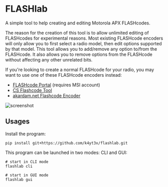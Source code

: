 # FLASHlab

A simple tool to help creating and editing Motorola APX FLASHcodes.

The reason for the creation of this tool is to allow unlimited editing of FLASHcodes for experimental reasons. Most existing FLASHcode encoders will only allow you to first select a radio model, then edit options supported by that model. This tool allows you to add/remove any option to/from the FLASHcode. It also allows you to remove options from the FLASHcode without affecting any other unrelated bits.

If you're looking to create a normal FLASHcode for your radio, you may want to use one of these FLASHcode encoders instead:

- [FLASHcode Portal](https://flashcode.radiocentral.motorolasolutions.com/) (requires MSI account)
- [CS Flashcode Tool](https://communications.support/flashcode/encoder.php)
- [akardam.net Flashcode Encoder](https://www.akardam.net/r/m/tools/fencode.pl)

![screenshot](https://github.com/k4yt3x/flashlab/assets/21986859/c3b31116-e862-48ed-8604-e5286a196030)

## Usages

Install the program:

```shell
pip install git+https://github.com/k4yt3x/flashlab.git
```

This program can be launched in two modes: CLI and GUI:

```shell
# start in CLI mode
flashlab cli

# start in GUI mode
flashlab gui
```
